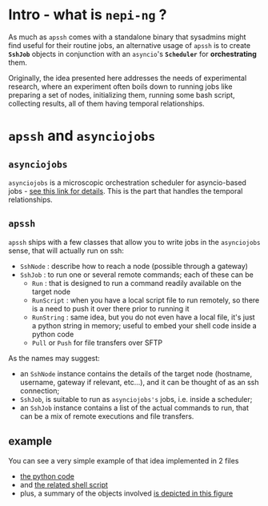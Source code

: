 # Intro - what is `nepi-ng` ?

As much as `apssh` comes with a standalone binary that sysadmins might find useful for their routine jobs, an alternative usage of `apssh` is to create **`SshJob`** objects in conjunction with an `asyncio`'s **`Scheduler`** for **orchestrating** them.

Originally, the idea presented here addresses the needs of experimental research, where an experiment often boils down to running jobs like preparing a set of nodes, initializing them, running some bash script, collecting results, all of them having temporal relationships.

# `apssh` and `asynciojobs`

## `asynciojobs`
`asynciojobs` is a microscopic orchestration scheduler for asyncio-based jobs - [see this link for details](https://github.com/parmentelat/asynciojobs/blob/master/README.ipynb). This is the part that handles the temporal relationships.

## `apssh`

`apssh` ships with a few classes that allow you to write jobs in the `asynciojobs`  sense, that will actually run on ssh:

* `SshNode` : describe how to reach a node (possible through a gateway)
* `SshJob` : to run one or several remote commands; each of these can be
  * `Run` : that is designed to run a command readily available on the target node
  * `RunScript` : when you have a local script file to run remotely, so there is a need to push it over there prior to running it
  * `RunString` : same idea, but you do not even have a local file, it's just a python string in memory; useful to embed your shell code inside a python code
  * `Pull` or `Push` for file transfers over SFTP

As the names may suggest:

* an `SshNode` instance contains the details of the target node (hostname, username, gateway if relevant, etc...), and it can be thought of as an ssh connection;
* `SshJob`, is suitable to run as `asynciojobs's` jobs, i.e. inside a scheduler;
* an `SshJob` instance contains a list of the actual commands to run, that can be a mix of remote executions and file transfers.

## example

You can see a very simple example of that idea implemented in 2 files

* [the python code](https://github.com/fit-r2lab/r2lab-demos/blob/master/orion/angle-measure.py)
* and [the related shell script](https://github.com/fit-r2lab/r2lab-demos/blob/master/orion/angle-measure.sh)
* plus, a summary of the objects involved [is depicted in this figure](https://github.com/fit-r2lab/r2lab-demos/blob/master/orion/jobs.png)
